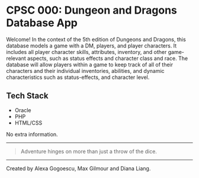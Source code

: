 # CPSC 000: Dungeon and Dragons Database App

Welcome! In the context of the 5th edition of Dungeons and Dragons, this database models a game with a DM, players, and player characters. It includes all player character skills, attributes, inventory, and other game-relevant aspects, such as status effects and character class and race. The database will allow players within a game to keep track of all of their characters and their individual inventories, abilities, and dynamic characteristics such as status-effects, and character level.

## Tech Stack
- Oracle
- PHP
- HTML/CSS


No extra information.

---

> Adventure hinges on more than just a throw of the dice.

---

Created by Alexa Gogoescu, Max Gilmour and Diana Liang.
